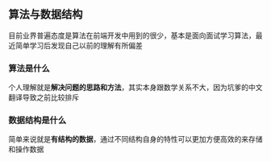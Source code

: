 算法与数据结构
------------------
目前业界普遍态度是算法在前端开发中用到的很少，基本是面向面试学习算法，最近简单学习后发现自己以前的理解有所偏差

### 算法是什么
个人理解就是**解决问题的思路和方法**，其实本身跟数学关系不大，因为坑爹的中文翻译导致之前比较排斥

### 数据结构是什么
简单来说就是**有结构的数据**，通过不同结构自身的特性可以更加方便高效的来存储和操作数据

